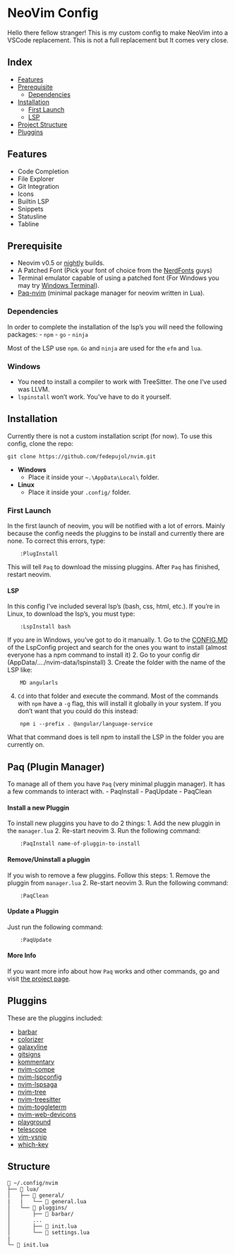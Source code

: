 # NeoVim Config

Hello there fellow stranger! This is my custom config to make NeoVim
into a VSCode replacement. This is not a full replacement but It comes
very close.

## Index

-   [Features](#features)
-   [Prerequisite](#prerequisite)
    -   [Dependencies](#dependencies)
-   [Installation](#installation)
    -   [First Launch](#first-launch)
    -   [LSP](#lsp)
-   [Project Structure](#structure)
-   [Pluggins](#pluggins)

## Features

-   Code Completion
-   File Explorer
-   Git Integration
-   Icons
-   Builtin LSP
-   Snippets
-   Statusline
-   Tabline

## Prerequisite

-   Neovim v0.5 or [nightly](https://github.com/neovim/neovim/releases)
    builds.
-   A Patched Font (Pick your font of choice from the
    [NerdFonts](https://github.com/ryanoasis/nerd-fonts) guys)
-   Terminal emulator capable of using a patched font (For Windows you
    may try [Windows Terminal](https://github.com/Microsoft/Terminal)).
-   [Paq-nvim](https://github.com/savq/paq-nvim) (minimal package
    manager for neovim written in Lua).

### Dependencies

In order to complete the installation of the lsp’s you will need the
following packages: - `npm` - `go` - `ninja`

Most of the LSP use `npm`. `Go` and `ninja` are used for the `efm` and
`lua`.

### Windows

-   You need to install a compiler to work with TreeSitter. The one I’ve
    used was LLVM.
-   `lspinstall` won’t work. You’ve have to do it yourself.

## Installation

Currently there is not a custom installation script (for now). To use
this config, clone the repo:

	git clone https://github.com/fedepujol/nvim.git 

-   **Windows**
    -   Place it inside your `~.\AppData\Local\` folder.
-   **Linux**
    -   Place it inside your `.config/` folder.

### First Launch

In the first launch of neovim, you will be notified with a lot of
errors. Mainly because the config needs the pluggins to be install and
currently there are none. To correct this errors, type:

        :PlugInstall

This will tell `Paq` to download the missing pluggins. After `Paq` has
finished, restart neovim.

#### LSP

In this config I’ve included several lsp’s (bash, css, html, etc.). If
you’re in Linux, to download the lsp’s, you must type:

        :LspInstall bash

If you are in Windows, you’ve got to do it manually. 1. Go to the
[CONFIG.MD]() of the LspConfig project and search for the ones you want
to install (almost everyone has a npm command to install it) 2. Go to
your config dir (AppData/…./nvim-data/lspinstall) 3. Create the folder
with the name of the LSP like:

        MD angularls

4.  `Cd` into that folder and execute the command. Most of the commands
    with `npm` have a `-g` flag, this will install it globally in your
    system. If you don’t want that you could do this instead:

<!-- -->

        npm i --prefix . @angular/language-service

What that command does is tell npm to install the LSP in the folder you
are currently on.

## Paq (Plugin Manager)

To manage all of them you have `Paq` (very minimal pluggin manager). It
has a few commands to interact with. - PaqInstall - PaqUpdate - PaqClean

#### Install a new Pluggin

To install new pluggins you have to do 2 things: 1. Add the new pluggin
in the `manager.lua` 2. Re-start neovim 3. Run the following command:

        :PaqInstall name-of-pluggin-to-install

#### Remove/Uninstall a pluggin

If you wish to remove a few pluggins. Follow this steps: 1. Remove the
pluggin from `manager.lua` 2. Re-start neovim 3. Run the following
command:

        :PaqClean

#### Update a Pluggin

Just run the following command:

        :PaqUpdate

#### More Info

If you want more info about how `Paq` works and other commands, go and
visit [the project page](https://github.com/savq/paq-nvim).

## Pluggins

These are the pluggins included:

-   [barbar](https://github.com/romgrk/barbar.nvim)
-   [colorizer](https://github.com/norcalli/nvim-colorizer.lua)
-   [galaxyline](https://github.com/glepnir/galaxyline.nvim)
-   [gitsigns](https://github.com/lewis6991/gitsigns.nvim)
-   [kommentary](https://github.com/b3nj5m1n/kommentary)
-   [nvim-compe](https://github.com/hrsh7th/nvim-compe)
-   [nvim-lspconfig](https://github.com/kabouzeid/nvim-lspinstall)
-   [nvim-lspsaga](https://github.com/glepnir/nvim-lspsaga)
-   [nvim-tree](https://github.com/lewis6991/nvim-tree.lua)
-   [nvim-treesitter](https://github.com/nvim-treesitter/nvim-treesitter)
-   [nvim-toggleterm](https://github.com/akinsho/nvim-toggleterm.lua)
-   [nvim-web-devicons](https://github.com/norcalli/nvim-web-devicons)
-   [playground](https://github.com/nvim-treesitter/playground)
-   [telescope](https://github.com/nvim-telescope/teslecope.nvim)
-   [vim-vsnip](https://github.com/hrsh7th/vim-vsnip)
-   [which-key](https://github.com/folke/which-key.nvim)

## Structure

``` text
📁 ~/.config/nvim
├── 📁 lua/
│   ├── 📁 general/
|   |   └── 📝 general.lua
│   └── 📁 pluggins/
│       ├── 📁 barbar/
│       ...
│       ├── 📝 init.lua
│       └── 📝 settings.lua
|
└─ 📝 init.lua
```
